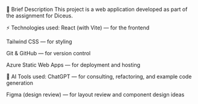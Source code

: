 📝 Brief Description
This project is a web application developed as part of the assignment for Diceus.

⚡️ Technologies used:
React (with Vite) — for the frontend

Tailwind CSS — for styling

Git & GitHub — for version control

Azure Static Web Apps — for deployment and hosting

🤖 AI Tools used:
ChatGPT — for consulting, refactoring, and example code generation

Figma (design review) — for layout review and component design ideas
